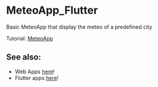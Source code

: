 # MeteoApp_Flutter
Basic MeteoApp that display the meteo of a predefined city

Tutorial: [MeteoApp](https://youtu.be/yLtpMqvMgdY?si=FYxoJbH3OMGm7iXA)

## See also: 
- Web Apps [here](https://github.com/stars/PaulXV/lists/web-dev)!
- Flutter apps [here](https://github.com/stars/PaulXV/lists/flutter)!
